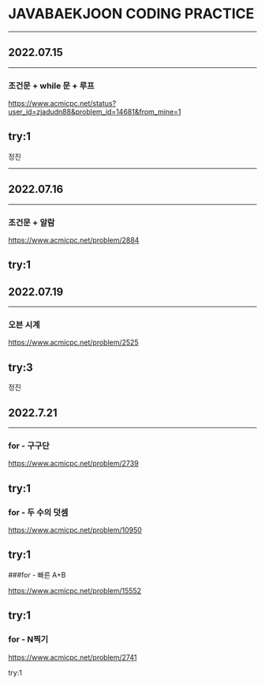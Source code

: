 # JAVABAEKJOON CODING PRACTICE
---
## 2022.07.15
---
### 조건문 + while 문 + 루프

https://www.acmicpc.net/status?user_id=zjadudn88&problem_id=14681&from_mine=1

try:1
---

정진

---
## 2022.07.16
---
### 조건문 + 알람

https://www.acmicpc.net/problem/2884


try:1
---

## 2022.07.19
---
### 오븐 시계

https://www.acmicpc.net/problem/2525

try:3
---
정진

## 2022.7.21
---
### for - 구구단

https://www.acmicpc.net/problem/2739

try:1
---
### for - 두 수의 덧셈

https://www.acmicpc.net/problem/10950

try:1
---
###for - 빠른 A+B

https://www.acmicpc.net/problem/15552

try:1
---
### for - N찍기

https://www.acmicpc.net/problem/2741

try:1



